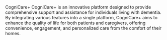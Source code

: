 CogniCare+
CogniCare+ is an innovative platform designed to provide comprehensive support and assistance for individuals living with dementia. By integrating various features into a single platform, CogniCare+ aims to enhance the quality of life for both patients and caregivers, offering convenience, engagement, and personalized care from the comfort of their homes.
